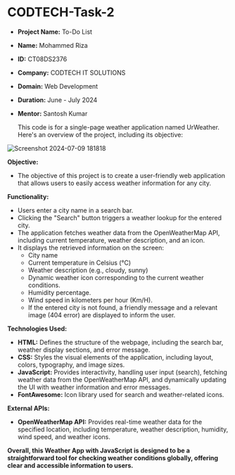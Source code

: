 # CODTECH-Task-2


* **Project Name:** To-Do List
* **Name:** Mohammed Riza
* **ID:** CT08DS2376
* **Company:** CODTECH IT SOLUTIONS
* **Domain:** Web Development
* **Duration:** June - July 2024
* **Mentor:** Santosh Kumar 

  This code is for a single-page weather application named UrWeather. Here's an overview of the project, including its objective:

![Screenshot 2024-07-09 181818](https://github.com/Riza0603/CODTECH-Task-2/assets/128140883/c8eb36a4-e2e5-4c3b-9a72-4a0dd581803b)


**Objective:**

* The objective of this project is to create a user-friendly web application that allows users to easily access weather information for any city.

**Functionality:**

* Users enter a city name in a search bar.
* Clicking the "Search" button triggers a weather lookup for the entered city.
* The application fetches weather data from the OpenWeatherMap API, including current temperature, weather description, and an icon.
* It displays the retrieved information on the screen:
    * City name
    * Current temperature in Celsius (°C)
    * Weather description (e.g., cloudy, sunny)
    * Dynamic weather icon corresponding to the current weather conditions.
    * Humidity percentage.
    * Wind speed in kilometers per hour (Km/H).
    * If the entered city is not found, a friendly message and a relevant image (404 error) are displayed to inform the user.

**Technologies Used:**

* **HTML:** Defines the structure of the webpage, including the search bar, weather display sections, and error message.
* **CSS:** Styles the visual elements of the application, including layout, colors, typography, and image sizes.
* **JavaScript:** Provides interactivity, handling user input (search), fetching weather data from the OpenWeatherMap API, and dynamically updating the UI with weather information and error messages.
* **FontAwesome:** Icon library used for search and weather-related icons.

**External APIs:**

* **OpenWeatherMap API:** Provides real-time weather data for the specified location, including temperature, weather description, humidity, wind speed, and weather icons.

**Overall, this Weather App with JavaScript is designed to be a straightforward tool for checking weather conditions globally, offering clear and accessible information to users.**
